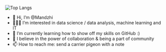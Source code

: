 ![Top Langs](https://github-readme-stats.vercel.app/api/top-langs/?username=Mandzhi&langs_count=8)

- 👋 Hi, I’m @Mandzhi
- 👩🏻‍💻 I’m interested in data science / data analysis, machine learning and IT
- 🌱 I’m currently learning how to show off my skills on GitHub :)
- 💞️ I believe in the power of collaboration & being a part of community
- 📫 How to reach me: send a carrier pigeon with a note
